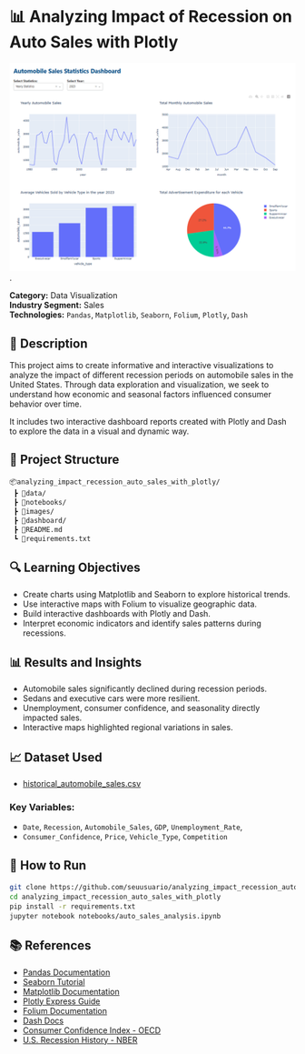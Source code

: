 # 📊 Analyzing Impact of Recession on Auto Sales with Plotly

![Dashboard - Report 1: Recession Period Statistics](https://github.com/reynancs/analyzing_impact_recession_auto_sales_with_ploty/blob/main/images/report_2_yearly_stats_by_year.png).

**Category:** Data Visualization  
**Industry Segment:** Sales  
**Technologies:** `Pandas`, `Matplotlib`, `Seaborn`, `Folium`, `Plotly`, `Dash`

## 📝 Description

This project aims to create informative and interactive visualizations to analyze the impact of different recession periods on automobile sales in the United States. Through data exploration and visualization, we seek to understand how economic and seasonal factors influenced consumer behavior over time.

It includes two interactive dashboard reports created with Plotly and Dash to explore the data in a visual and dynamic way.

## 📁 Project Structure

```
📦analyzing_impact_recession_auto_sales_with_plotly/
 ┣ 📂data/
 ┣ 📂notebooks/
 ┣ 📂images/
 ┣ 📂dashboard/
 ┣ 📜README.md
 ┗ 📜requirements.txt
```

## 🔍 Learning Objectives

- Create charts using Matplotlib and Seaborn to explore historical trends.
- Use interactive maps with Folium to visualize geographic data.
- Build interactive dashboards with Plotly and Dash.
- Interpret economic indicators and identify sales patterns during recessions.

## 📊 Results and Insights

- Automobile sales significantly declined during recession periods.
- Sedans and executive cars were more resilient.
- Unemployment, consumer confidence, and seasonality directly impacted sales.
- Interactive maps highlighted regional variations in sales.

## 📈 Dataset Used

- [historical_automobile_sales.csv](https://cf-courses-data.s3.us.cloud-object-storage.appdomain.cloud/IBMDeveloperSkillsNetwork-DV0101EN-SkillsNetwork/Data%20Files/historical_automobile_sales.csv)

### Key Variables:

- `Date`, `Recession`, `Automobile_Sales`, `GDP`, `Unemployment_Rate`,
- `Consumer_Confidence`, `Price`, `Vehicle_Type`, `Competition`

## 🚀 How to Run

```bash
git clone https://github.com/seuusuario/analyzing_impact_recession_auto_sales_with_plotly.git
cd analyzing_impact_recession_auto_sales_with_plotly
pip install -r requirements.txt
jupyter notebook notebooks/auto_sales_analysis.ipynb
```

## 📚 References

- [Pandas Documentation](https://pandas.pydata.org/)
- [Seaborn Tutorial](https://seaborn.pydata.org/)
- [Matplotlib Documentation](https://matplotlib.org/stable/contents.html)
- [Plotly Express Guide](https://plotly.com/python/plotly-express/)
- [Folium Documentation](https://python-visualization.github.io/folium/)
- [Dash Docs](https://dash.plotly.com/)
- [Consumer Confidence Index - OECD](https://data.oecd.org/leadind/consumer-confidence-index-cci.htm)
- [U.S. Recession History - NBER](https://www.nber.org/research/data/us-business-cycle-expansions-and-contractions)